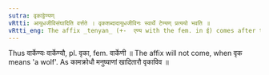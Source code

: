 ```yaml
---
sutra: वृकाट्टेण्यण्
vRtti: आयुधजीविसंघादिति वर्त्तते । वृकशब्दादायुधजीविनः स्वार्थे टेण्यण् प्रत्ययो भवति ॥
vRtti_eng: The affix _tenyan_ (+-  एण्य with the fem. in ई) comes after the word _Vrika_, a class of persons living by trade of arms.
---
```

Thus वार्केण्यः वार्केण्यौ, pl. वृका, fem. वार्केणी ॥ The affix will not come, when वृक means 'a wolf'. As कामक्रोधौ मनुष्याणां खादितारौ वृकाविव ॥

